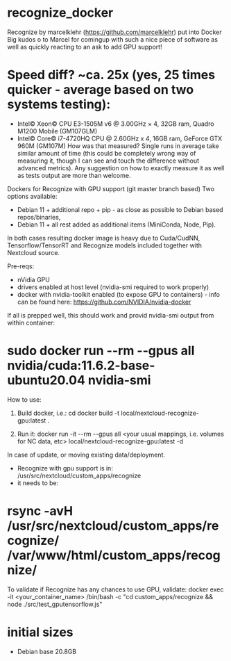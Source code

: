 # recognize_docker
Recognize by marcelklehr (https://github.com/marcelklehr) put into Docker
Big kudos o to Marcel for comingup with such a nice piece of software as well as quickly reacting to an ask to add GPU support!

# Speed diff? ~ca. 25x (yes, 25 times quicker - average based on two systems testing):
- Intel© Xeon© CPU E3-1505M v6 @ 3.00GHz × 4, 32GB ram, Quadro M1200 Mobile (GM107GLM)
- Intel© Core© i7-4720HQ CPU @ 2.60GHz x 4, 16GB ram, GeForce GTX 960M (GM107M)
How was that measured? Single runs in average take similar amount of time (this could be completely wrong way of measuring it, though I can see and touch the difference without advanced metrics). Any suggestion on how to exactly measure it as well as tests output are more than welcome.

Dockers for Recognize with GPU support (git master branch based)
Two options available:
- Debian 11 + additional repo + pip - as close as possible to Debian based repos/binaries,
- Debian 11 + all rest added as additional items (MiniConda, Node, Pip).

In both cases resulting docker image is heavy due to Cuda/CudNN, Tensorflow/TensorRT and Recognize models included together with Nextcloud source.

Pre-reqs:
- nVidia GPU
- drivers enabled at host level (nvidia-smi required to work properly)
- docker with nvidia-toolkit enabled (to expose GPU to containers) - info can be found here: https://github.com/NVIDIA/nvidia-docker

If all is prepped well, this should work and provid nvidia-smi output from within container:
# sudo docker run --rm --gpus all nvidia/cuda:11.6.2-base-ubuntu20.04 nvidia-smi


How to use:
1. Build docker, i.e.:
cd <Dockerfile folder>
docker build -t local/nextcloud-recognize-gpu:latest .

2. Run it:
docker run -it --rm --gpus all <your usual mappings, i.e. volumes for NC data, etc> local/nextcloud-recognize-gpu:latest -d

In case of update, or moving existing data/deployment.
- Recognize with gpu support is in: /usr/src/nextcloud/custom_apps/recognize
- it needs to be:
#   rsync -avH /usr/src/nextcloud/custom_apps/recognize/ /var/www/html/custom_apps/recognize/
  
To validate if Recognize has any chances to use GPU, validate:
docker exec -it <your_container_name> /bin/bash -c "cd custom_apps/recognize && node ./src/test_gputensorflow.js"


# initial sizes 
- Debian base 20.8GB

